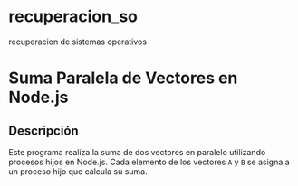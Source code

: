 # recuperacion_so
recuperacion de sistemas operativos 

# Suma Paralela de Vectores en Node.js

## Descripción
Este programa realiza la suma de dos vectores en paralelo utilizando procesos hijos en Node.js. Cada elemento de los vectores `A` y `B` se asigna a un proceso hijo que calcula su suma.
